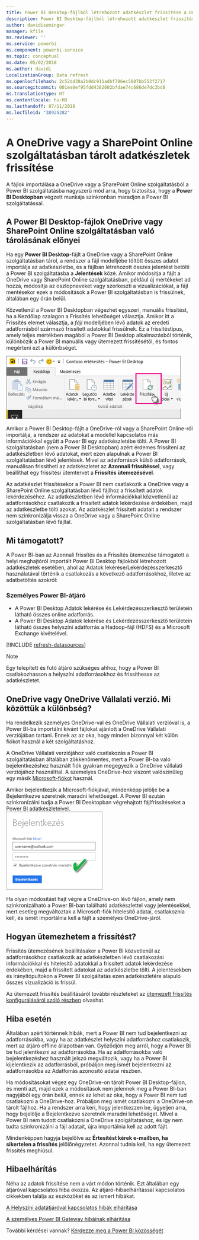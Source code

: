 ```yaml
---
title: Power BI Desktop-fájlból létrehozott adatkészlet frissítése a OneDrive vagy a SharePoint Online szolgáltatásban
description: Power BI Desktop-fájlból létrehozott adatkészlet frissítése a OneDrive vagy a SharePoint Online szolgáltatásban
author: davidiseminger
manager: kfile
ms.reviewer: ''
ms.service: powerbi
ms.component: powerbi-service
ms.topic: conceptual
ms.date: 05/02/2018
ms.author: davidi
LocalizationGroup: Data refresh
ms.openlocfilehash: 2c52dd30a2b0dc911adbf706ec5007bb553f2717
ms.sourcegitcommit: 001ea0ef95fdd4382602bfdae74c686de7dc3bd8
ms.translationtype: HT
ms.contentlocale: hu-HU
ms.lasthandoff: 07/11/2018
ms.locfileid: "38925282"
---
```

# <a name="refresh-a-dataset-stored-on-onedrive-or-sharepoint-online"></a>A OneDrive vagy a SharePoint Online szolgáltatásban tárolt adatkészletek frissítése
A fájlok importálása a OneDrive vagy a SharePoint Online szolgáltatásból a Power BI szolgáltatásba nagyszerű mód arra, hogy biztosítsa, hogy a **Power BI Desktopban** végzett munkája szinkronban maradjon a Power BI szolgáltatással.

## <a name="advantages-of-storing-a-power-bi-desktop-file-on-onedrive-or-sharepoint-online"></a>A Power BI Desktop-fájlok OneDrive vagy SharePoint Online szolgáltatásban való tárolásának előnyei
Ha egy **Power BI Desktop**-fájlt a OneDrive vagy a SharePoint Online szolgáltatásban tárol, a rendszer a fájl modelljébe töltött összes adatot importálja az adatkészletbe, és a fájlban létrehozott összes jelentést betölti a Power BI szolgáltatásba a **Jelentések** közé. Amikor módosítja a fájlt a OneDrive vagy SharePoint Online szolgáltatásban, például új mértékeket ad hozzá, módosítja az oszlopneveket vagy szerkeszti a vizualizációkat, a fájl mentésekor ezek a módosítások a Power BI szolgáltatásban is frissülnek, általában egy órán belül.

Közvetlenül a Power BI Desktopban végezhet egyszeri, manuális frissítést, ha a Kezdőlap szalagon a Frissítés lehetőséget választja. Amikor itt a Frissítés elemet választja, a *fájl* modelljében lévő adatok az eredeti adatforrásból származó frissített adatokkal frissülnek. Ez a frissítéstípus, amely teljes mértékben magából a Power BI Desktop alkalmazásból történik, különbözik a Power BI manuális vagy ütemezett frissítésétől, és fontos megérteni ezt a különbséget.

![](media/refresh-desktop-file-onedrive/pbix-refresh.png)

Amikor a Power BI Desktop-fájlt a OneDrive-ról vagy a SharePoint Online-ról importálja, a rendszer az adatokat a modellel kapcsolatos más információkkal együtt a Power BI egy adatkészletébe tölti. A Power BI szolgáltatásban (nem a Power BI Desktopban) azért érdemes frissíteni az adatkészletben lévő adatokat, mert ezen alapulnak a Power BI szolgáltatásban lévő jelentések. Mivel az adatforrások külső adatforrások, manuálisan frissítheti az adatkészletet az **Azonnali frissítéssel**, vagy beállíthat egy frissítési ütemtervet a **Frissítés ütemezésével**.

Az adatkészlet frissítésekor a Power BI nem csatlakozik a OneDrive vagy a SharePoint Online szolgáltatásban lévő fájlhoz a frissített adatok lekérdezéséhez. Az adatkészletben lévő információkkal közvetlenül az adatforrásokhoz csatlakozik a frissített adatok lekérdezése érdekében, majd az adatkészletbe tölti azokat. Az adatkészlet frissített adatait a rendszer nem szinkronizálja vissza a OneDrive vagy a SharePoint Online szolgáltatásban lévő fájllal.

## <a name="whats-supported"></a>Mi támogatott?
A Power BI-ban az Azonnali frissítés és a Frissítés ütemezése támogatott a helyi meghajtóról importált Power BI Desktop fájlokból létrehozott adatkészletek esetében, ahol az Adatok lekérése/Lekérdezésszerkesztő használatával történik a csatlakozás a következő adatforrásokhoz, illetve az adatbetöltés azokról:

### <a name="power-bi-gateway---personal"></a>Személyes Power BI-átjáró
* A Power BI Desktop Adatok lekérése és Lekérdezésszerkesztő területein látható összes online adatforrás.
* A Power BI Desktop Adatok lekérése és Lekérdezésszerkesztő területein látható összes helyszíni adatforrás a Hadoop-fájl (HDFS) és a Microsoft Exchange kivételével.

<!-- Refresh Data sources-->
[!INCLUDE [refresh-datasources](./includes/refresh-datasources.md)]

> [!NOTE]
> Egy telepített és futó átjáró szükséges ahhoz, hogy a Power BI csatlakozhasson a helyszíni adatforrásokhoz és frissíthesse az adatkészletet.
> 
> 

## <a name="onedrive-or-onedrive-for-business-whats-the-difference"></a>OneDrive vagy OneDrive Vállalati verzió. Mi közöttük a különbség?
Ha rendelkezik személyes OneDrive-val és OneDrive Vállalati verzióval is, a Power BI-ba importálni kívánt fájlokat ajánlott a OneDrive Vállalati verziójában tartani. Ennek az az oka, hogy minden bizonnyal két külön fiókot használ a két szolgáltatáshoz.

A OneDrive Vállalati verziójához való csatlakozás a Power BI szolgáltatásban általában zökkenőmentes, mert a Power BI-ba való bejelentkezéshez használt fiók gyakran megegyezik a OneDrive vállalati verziójához használttal. A személyes OneDrive-hoz viszont valószínűleg egy másik [Microsoft-fiókot](https://account.microsoft.com) használ.

Amikor bejelentkezik a Microsoft-fiókjával, mindenképp jelölje be a Bejelentkezve szeretnék maradni lehetőséget. A Power BI ezután szinkronizálni tudja a Power BI Desktopban végrehajtott fájlfrissítéseket a Power BI adatkészleteivel.  
    ![](media/refresh-desktop-file-onedrive/refresh_signin_keepmesignedin.png)

Ha olyan módosítást hajt végre a OneDrive-on lévő fájlon, amely nem szinkronizálható a Power BI-ban található adatkészlettel vagy jelentésekkel, mert esetleg megváltoztak a Microsoft-fiók hitelesítő adatai, csatlakoznia kell, és ismét importálnia kell a fájlt a személyes OneDrive-járól.

## <a name="how-do-i-schedule-refresh"></a>Hogyan ütemezhetem a frissítést?
Frissítés ütemezésének beállításakor a Power BI közvetlenül az adatforrásokhoz csatlakozik az adatkészletben lévő csatlakozási információkkal és hitelesítő adatokkal a frissített adatok lekérdezése érdekében, majd a frissített adatokat az adatkészletbe tölti. A jelentésekben és irányítópultokon a Power BI szolgáltatás ezen adatkészletére alapuló összes vizualizáció is frissül.

Az ütemezett frissítés beállításáról további részleteket az [ütemezett frissítés konfigurálásáról szóló részben](refresh-scheduled-refresh.md) olvashat.

## <a name="when-things-go-wrong"></a>Hiba esetén
Általában azért történnek hibák, mert a Power BI nem tud bejelentkezni az adatforrásokba, vagy ha az adatkészlet helyszíni adatforráshoz csatlakozik, mert az átjáró offline állapotban van. Győződjön meg arról, hogy a Power BI be tud jelentkezni az adatforrásokba. Ha az adatforrásokba való bejelentkezéshez használt jelszó megváltozik, vagy ha a Power BI kijelentkezik az adatforrásból, próbáljon meg ismét bejelentkezni az adatforrásokba az Adatforrás azonosító adatai részben.

Ha módosításokat végez egy OneDrive-on tárolt Power BI Desktop-fájlon, és menti azt, majd ezek a módosítások nem jelennek meg a Power BI-ban nagyjából egy órán belül, ennek az lehet az oka, hogy a Power BI nem tud csatlakozni a OneDrive-hoz. Próbáljon meg ismét csatlakozni a OneDrive-on tárolt fájlhoz. Ha a rendszer arra kéri, hogy jelentkezzen be, ügyeljen arra, hogy bejelölje a Bejelentkezve szeretnék maradni lehetőséget. Mivel a Power BI nem tudott csatlakozni a OneDrive szolgáltatáshoz, és így nem tudta szinkronizálni a fájl adatait, újra importálnia kell az adott fájlt.

Mindenképpen hagyja bejelölve az **Értesítést kérek e-mailben, ha sikertelen a frissítés** jelölőnégyzetet. Azonnal tudnia kell, ha egy ütemezett frissítés meghiúsul.

## <a name="troubleshooting"></a>Hibaelhárítás
Néha az adatok frissítése nem a várt módon történik. Ezt általában egy átjáróval kapcsolatos hiba okozza. Az átjáró-hibaelhárítással kapcsolatos cikkekben találja az eszközöket és az ismert hibákat.

[A Helyszíni adatátjáróval kapcsolatos hibák elhárítása](service-gateway-onprem-tshoot.md)

[A személyes Power BI Gateway hibáinak elhárítása](service-admin-troubleshooting-power-bi-personal-gateway.md)

További kérdései vannak? [Kérdezze meg a Power BI közösségét](http://community.powerbi.com/)

